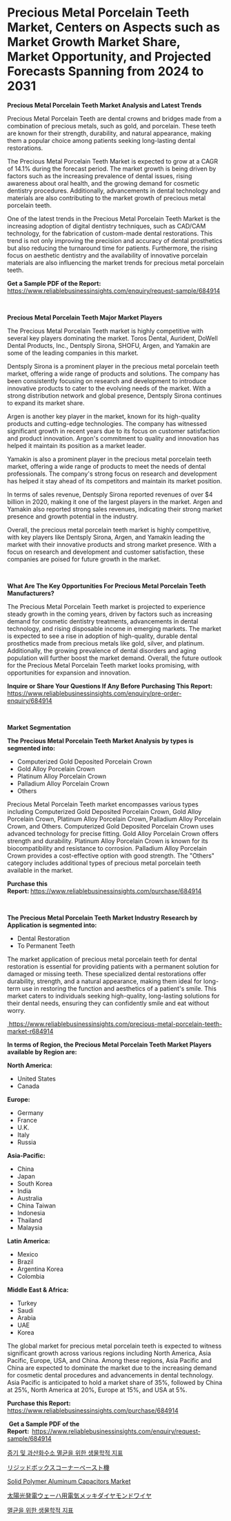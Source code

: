<p><h1>Precious Metal Porcelain Teeth Market, Centers on Aspects such as Market Growth Market Share, Market Opportunity, and Projected Forecasts Spanning from 2024 to 2031</h1></p><p><strong>Precious Metal Porcelain Teeth Market Analysis and Latest Trends</strong></p>
<p><p>Precious Metal Porcelain Teeth are dental crowns and bridges made from a combination of precious metals, such as gold, and porcelain. These teeth are known for their strength, durability, and natural appearance, making them a popular choice among patients seeking long-lasting dental restorations.</p><p>The Precious Metal Porcelain Teeth Market is expected to grow at a CAGR of 14.1% during the forecast period. The market growth is being driven by factors such as the increasing prevalence of dental issues, rising awareness about oral health, and the growing demand for cosmetic dentistry procedures. Additionally, advancements in dental technology and materials are also contributing to the market growth of precious metal porcelain teeth.</p><p>One of the latest trends in the Precious Metal Porcelain Teeth Market is the increasing adoption of digital dentistry techniques, such as CAD/CAM technology, for the fabrication of custom-made dental restorations. This trend is not only improving the precision and accuracy of dental prosthetics but also reducing the turnaround time for patients. Furthermore, the rising focus on aesthetic dentistry and the availability of innovative porcelain materials are also influencing the market trends for precious metal porcelain teeth.</p></p>
<p><strong>Get a Sample PDF of the Report:&nbsp;</strong> <a href="https://www.reliablebusinessinsights.com/enquiry/request-sample/684914">https://www.reliablebusinessinsights.com/enquiry/request-sample/684914</a></p>
<p>&nbsp;</p>
<p><strong>Precious Metal Porcelain Teeth Major Market Players</strong></p>
<p><p>The Precious Metal Porcelain Teeth market is highly competitive with several key players dominating the market. Toros Dental, Aurident, DoWell Dental Products, Inc., Dentsply Sirona, SHOFU, Argen, and Yamakin are some of the leading companies in this market.</p><p>Dentsply Sirona is a prominent player in the precious metal porcelain teeth market, offering a wide range of products and solutions. The company has been consistently focusing on research and development to introduce innovative products to cater to the evolving needs of the market. With a strong distribution network and global presence, Dentsply Sirona continues to expand its market share.</p><p>Argen is another key player in the market, known for its high-quality products and cutting-edge technologies. The company has witnessed significant growth in recent years due to its focus on customer satisfaction and product innovation. Argon's commitment to quality and innovation has helped it maintain its position as a market leader.</p><p>Yamakin is also a prominent player in the precious metal porcelain teeth market, offering a wide range of products to meet the needs of dental professionals. The company's strong focus on research and development has helped it stay ahead of its competitors and maintain its market position.</p><p>In terms of sales revenue, Dentsply Sirona reported revenues of over $4 billion in 2020, making it one of the largest players in the market. Argen and Yamakin also reported strong sales revenues, indicating their strong market presence and growth potential in the industry.</p><p>Overall, the precious metal porcelain teeth market is highly competitive, with key players like Dentsply Sirona, Argen, and Yamakin leading the market with their innovative products and strong market presence. With a focus on research and development and customer satisfaction, these companies are poised for future growth in the market.</p></p>
<p>&nbsp;</p>
<p><strong>What Are The Key Opportunities For Precious Metal Porcelain Teeth Manufacturers?</strong></p>
<p><p>The Precious Metal Porcelain Teeth market is projected to experience steady growth in the coming years, driven by factors such as increasing demand for cosmetic dentistry treatments, advancements in dental technology, and rising disposable income in emerging markets. The market is expected to see a rise in adoption of high-quality, durable dental prosthetics made from precious metals like gold, silver, and platinum. Additionally, the growing prevalence of dental disorders and aging population will further boost the market demand. Overall, the future outlook for the Precious Metal Porcelain Teeth market looks promising, with opportunities for expansion and innovation.</p></p>
<p><strong>Inquire or Share Your Questions If Any Before Purchasing This Report:</strong> <a href="https://www.reliablebusinessinsights.com/enquiry/pre-order-enquiry/684914">https://www.reliablebusinessinsights.com/enquiry/pre-order-enquiry/684914</a></p>
<p>&nbsp;</p>
<p><strong>Market Segmentation</strong></p>
<p><strong>The Precious Metal Porcelain Teeth Market Analysis by types is segmented into:</strong></p>
<p><ul><li>Computerized Gold Deposited Porcelain Crown</li><li>Gold Alloy Porcelain Crown</li><li>Platinum Alloy Porcelain Crown</li><li>Palladium Alloy Porcelain Crown</li><li>Others</li></ul></p>
<p><p>Precious Metal Porcelain Teeth market encompasses various types including Computerized Gold Deposited Porcelain Crown, Gold Alloy Porcelain Crown, Platinum Alloy Porcelain Crown, Palladium Alloy Porcelain Crown, and Others. Computerized Gold Deposited Porcelain Crown uses advanced technology for precise fitting. Gold Alloy Porcelain Crown offers strength and durability. Platinum Alloy Porcelain Crown is known for its biocompatibility and resistance to corrosion. Palladium Alloy Porcelain Crown provides a cost-effective option with good strength. The "Others" category includes additional types of precious metal porcelain teeth available in the market.</p></p>
<p><strong>Purchase this Report:&nbsp;</strong><a href="https://www.reliablebusinessinsights.com/purchase/684914">https://www.reliablebusinessinsights.com/purchase/684914</a></p>
<p>&nbsp;</p>
<p><strong>The Precious Metal Porcelain Teeth Market Industry Research by Application is segmented into:</strong></p>
<p><ul><li>Dental Restoration</li><li>To Permanent Teeth</li></ul></p>
<p><p>The market application of precious metal porcelain teeth for dental restoration is essential for providing patients with a permanent solution for damaged or missing teeth. These specialized dental restorations offer durability, strength, and a natural appearance, making them ideal for long-term use in restoring the function and aesthetics of a patient's smile. This market caters to individuals seeking high-quality, long-lasting solutions for their dental needs, ensuring they can confidently smile and eat without worry.</p></p>
<p><a href="https://www.reliablebusinessinsights.com/precious-metal-porcelain-teeth-market-r684914">&nbsp;https://www.reliablebusinessinsights.com/precious-metal-porcelain-teeth-market-r684914</a></p>
<p><strong>In terms of Region, the Precious Metal Porcelain Teeth Market Players available by Region are:</strong></p>
<p>
    <p> <strong> North America: </strong>
        <ul>
            <li>United States</li>
            <li>Canada</li>
        </ul>
        </p> 
    <p> <strong> Europe: </strong>
        <ul>
            <li>Germany</li>
            <li>France</li>
            <li>U.K.</li>
            <li>Italy</li>
            <li>Russia</li>
        </ul>
        </p> 
    <p> <strong> Asia-Pacific: </strong>
        <ul>
            <li>China</li>
            <li>Japan</li>
            <li>South Korea</li>
            <li>India</li>
            <li>Australia</li>
            <li>China Taiwan</li>
            <li>Indonesia</li>
            <li>Thailand</li>
            <li>Malaysia</li>
        </ul>
        </p> 
    <p> <strong> Latin America: </strong>
        <ul>
            <li>Mexico</li>
            <li>Brazil</li>
            <li>Argentina Korea</li>
            <li>Colombia</li>
        </ul>
        </p> 
    <p> <strong> Middle East & Africa: </strong>
        <ul>
            <li>Turkey</li>
            <li>Saudi</li>
            <li>Arabia</li>
            <li>UAE</li>
            <li>Korea</li>
        </ul>
    </p>
    </p>
<p><p>The global market for precious metal porcelain teeth is expected to witness significant growth across various regions including North America, Asia Pacific, Europe, USA, and China. Among these regions, Asia Pacific and China are expected to dominate the market due to the increasing demand for cosmetic dental procedures and advancements in dental technology. Asia Pacific is anticipated to hold a market share of 35%, followed by China at 25%, North America at 20%, Europe at 15%, and USA at 5%.</p></p>
<p><strong>Purchase this Report: </strong><a href="https://www.reliablebusinessinsights.com/purchase/684914">https://www.reliablebusinessinsights.com/purchase/684914</a></p>
<p>&nbsp;<strong>Get a Sample PDF of the Report:&nbsp;&nbsp;</strong><a href="https://www.reliablebusinessinsights.com/enquiry/request-sample/684914">https://www.reliablebusinessinsights.com/enquiry/request-sample/684914</a></p>
<p><strong></strong></p>
<p><p><a href="https://github.com/vsoq0zknh59/Market-Research-Report-List-2/blob/main/3522248125922.md">증기 및 과산화수소 멸균을 위한 생물학적 지표</a></p><p><a href="https://github.com/charm854/Market-Research-Report-List-1/blob/main/5793166118480.md">リジッドボックスコーナーペースト機</a></p><p><a href="https://github.com/bobicer/Market-Research-Report-List-3/blob/main/solid-polymer-aluminum-capacitors-market.md">Solid Polymer Aluminum Capacitors Market</a></p><p><a href="https://github.com/MacyOrn/Market-Research-Report-List-1/blob/main/5321945118481.md">太陽光発電ウェーハ用電気メッキダイヤモンドワイヤ</a></p><p><a href="https://github.com/Tristiarton768456/Market-Research-Report-List-2/blob/main/8664169125923.md">멸균을 위한 생물학적 지표</a></p></p>